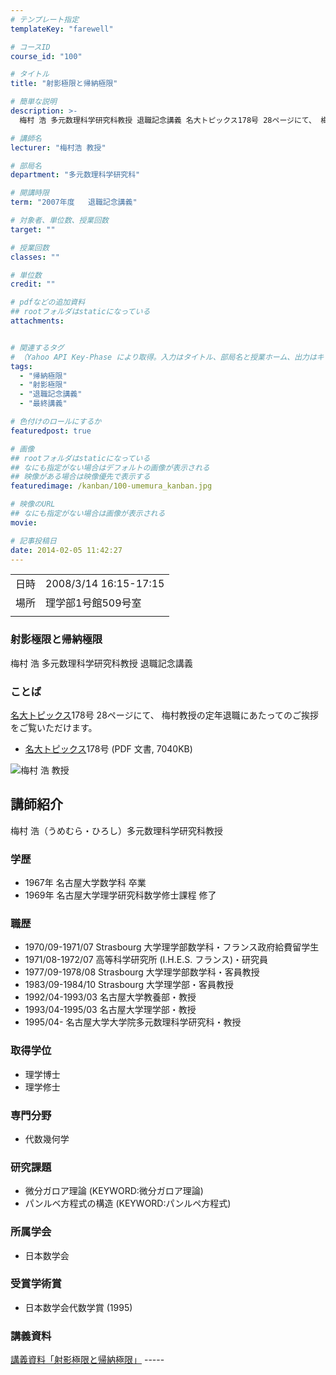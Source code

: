 ```yaml
---
# テンプレート指定
templateKey: "farewell"

# コースID
course_id: "100"

# タイトル
title: "射影極限と帰納極限"

# 簡単な説明
description: >-
  梅村 浩 多元数理科学研究科教授 退職記念講義 名大トピックス178号 28ページにて、 梅村教授の定年退職にあたってのご挨拶をご覧いただけます。   * ....

# 講師名
lecturer: "梅村浩 教授"

# 部局名
department: "多元数理科学研究科"

# 開講時限
term: "2007年度	退職記念講義"

# 対象者、単位数、授業回数
target: ""

# 授業回数
classes: ""

# 単位数
credit: ""

# pdfなどの追加資料
## rootフォルダはstaticになっている
attachments:


# 関連するタグ
# （Yahoo API Key-Phase により取得。入力はタイトル、部局名と授業ホーム、出力はキーフレーズ（tags））
tags:
  - "帰納極限"
  - "射影極限"
  - "退職記念講義"
  - "最終講義"

# 色付けのロールにするか
featuredpost: true

# 画像
## rootフォルダはstaticになっている
## なにも指定がない場合はデフォルトの画像が表示される
## 映像がある場合は映像優先で表示する
featuredimage: /kanban/100-umemura_kanban.jpg

# 映像のURL
## なにも指定がない場合は画像が表示される
movie: 

# 記事投稿日
date: 2014-02-05 11:42:27
---
```


|   |   |
|---|---|
| 日時 | 2008/3/14  16:15-17:15 |
| 場所 | 理学部1号館509号室 |
|   |   |


### 射影極限と帰納極限

梅村 浩 多元数理科学研究科教授 退職記念講義

### ことば

[名大トピックス](http://www.nagoya-u.ac.jp/about-nu/public-relations/publication/topics-archive.html)178号 28ページにて、 梅村教授の定年退職にあたってのご挨拶をご覧いただけます。

* <a href="http://www.nagoya-u.ac.jp/about-nu/public-relations/publication/upload_images/no178.pdf" target="_blank">[名大トピックス](http://www.nagoya-u.ac.jp/about-nu/public-relations/publication/topics-archive.html)178号</a> (PDF 文書, 7040KB)


![梅村 浩 教授](https://ocw.nagoya-u.jp/files/100/umemura_kao.jpg) 
## 講師紹介

梅村 浩（うめむら・ひろし）多元数理科学研究科教授

### 学歴

* 1967年 名古屋大学数学科 卒業
* 1969年 名古屋大学理学研究科数学修士課程 修了

### 職歴

* 1970/09-1971/07 Strasbourg 大学理学部数学科・フランス政府給費留学生
* 1971/08-1972/07 高等科学研究所 (I.H.E.S. フランス)・研究員
* 1977/09-1978/08 Strasbourg 大学理学部数学科・客員教授
* 1983/09-1984/10 Strasbourg 大学理学部・客員教授
* 1992/04-1993/03 名古屋大学教養部・教授
* 1993/04-1995/03 名古屋大学理学部・教授
* 1995/04- 名古屋大学大学院多元数理科学研究科・教授

### 取得学位

* 理学博士
* 理学修士

### 専門分野

* 代数幾何学

### 研究課題

* 微分ガロア理論 (KEYWORD:微分ガロア理論)
* パンルベ方程式の構造 (KEYWORD:パンルペ方程式)

### 所属学会

* 日本数学会

### 受賞学術賞

* 日本数学会代数学賞 (1995)


### 講義資料

[講義資料「射影極限と帰納極限」](https://ocw.nagoya-u.jp/files/100/umemura_lect.pdf) -----